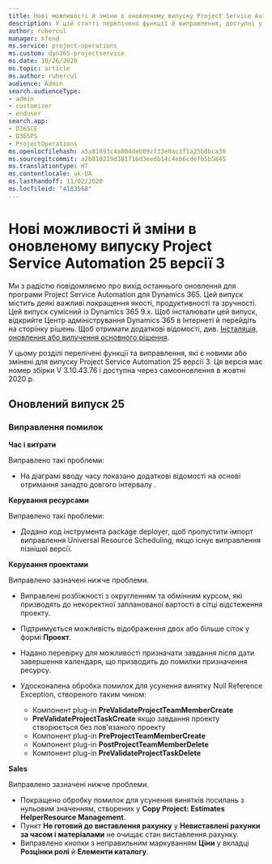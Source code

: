 ```yaml
---
title: Нові можливості й зміни в оновленому випуску Project Service Automation 25 версії 3
description: У цій статті перелічено функції й виправлення, доступні у випуску Project Service Automation 25, версії 3.
author: ruhercul
manager: kfend
ms.service: project-operations
ms.custom: dyn365-projectservice
ms.date: 10/26/2020
ms.topic: article
ms.author: ruhercul
audience: Admin
search.audienceType:
- admin
- customizer
- enduser
search.app:
- D365CE
- D365PS
- ProjectOperations
ms.openlocfilehash: a5a81893c4a804deb09cf33e0ac3f1a25b8bca36
ms.sourcegitcommit: a2b810219d381716d3eedb14c4eb6cdefb5b5845
ms.translationtype: HT
ms.contentlocale: uk-UA
ms.lasthandoff: 11/02/2020
ms.locfileid: "4183568"
---
```

# <a name="whats-new-or-changed-in-project-service-automation-update-release-25-v3"></a>Нові можливості й зміни в оновленому випуску Project Service Automation 25 версії 3

Ми з радістю повідомляємо про вихід останнього оновлення для програми Project Service Automation для Dynamics 365. Цей випуск містить деякі важливі покращення якості, продуктивності та зручності. Цей випуск сумісний із Dynamics 365 9.x. Щоб інсталювати цей випуск, відкрийте Центр адміністрування Dynamics 365 в Інтернеті й перейдіть на сторінку рішень. Щоб отримати додаткові відомості, див. [Інсталяція, оновлення або вилучення основного рішення](https://docs.microsoft.com/power-platform/admin/install-remove-preferred-solution).

У цьому розділі перелічені функції та виправлення, які є новими або змінені для випуску Project Service Automation 25 версії 3. Ця версія має номер збірки V 3.10.43.76 і доступна через самооновлення в жовтні 2020 р.

## <a name="update-release-25"></a>Оновлений випуск 25

### <a name="bug-fixes"></a>Виправлення помилок

**Час і витрати**

Виправлено такі проблеми:

- На діаграмі вводу часу показано додаткові відомості на основі отримання занадто довгого інтервалу .

**Керування ресурсами**

Виправлено такі проблеми:

- Додано код інструмента package deployer, щоб пропустити імпорт виправлення Universal Resource Scheduling, якщо існує виправлення пізнішої версії.

**Керування проектами**

Виправлено зазначені нижче проблеми.

- Виправлені розбіжності з округленням та обмінним курсом, які призводять до некоректної запланованої вартості в сітці відстеження проекту.
- Підтримується можливість відображення двох або більше сіток у формі **Проект**.
- Надано перевірку для можливості призначати завдання після дати завершення календаря, що призводить до помилки призначення ресурсу.
- Удосконалена обробка помилок для усунення винятку Null Reference Exception, створеного таким чином:

    - Компонент plug-in **PreValidateProjectTeamMemberCreate**
    - **PreValidateProjectTaskCreate** якщо завдання проекту створюється без пов'язаного проекту
    - Компонент plug-in **PreProjectTeamMemberCreate**
    - Компонент plug-in **PostProjectTeamMemberDelete**
    - Компонент plug-in **PreValidateProjectTaskDelete**

**Sales**

Виправлено зазначені нижче проблеми.

- Покращено обробку помилок для усунення винятків посилань з нульовим значенням, створених у **Copy Project: Estimates HelperResource Management**.
- Пункт **Не готовий до виставлення рахунку** у **Невиставлені рахунки за часом і матеріалами** не очищає стан виставлення рахунку.
- Виправлено кнопки з неправильним маркуванням **Ціни** у вкладці **Розцінки ролі** й **Елементи каталогу**.
